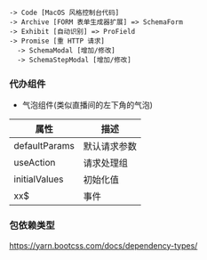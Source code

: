 ```shell
-> Code [MacOS 风格控制台代码]
-> Archive [FORM 表单生成器扩展] => SchemaForm
-> Exhibit [自动识别] => ProField
-> Promise [重 HTTP 请求]
  -> SchemaModal [增加/修改]
  -> SchemaStepModal [增加/修改]
```

### 代办组件

- 气泡组件(类似直播间的左下角的气泡)

| 属性          | 描述         |
| ------------- | ------------ |
| defaultParams | 默认请求参数 |
| useAction     | 请求处理组   |
| initialValues | 初始化值     |
| xx$           | 事件         |

### 包依赖类型

https://yarn.bootcss.com/docs/dependency-types/
